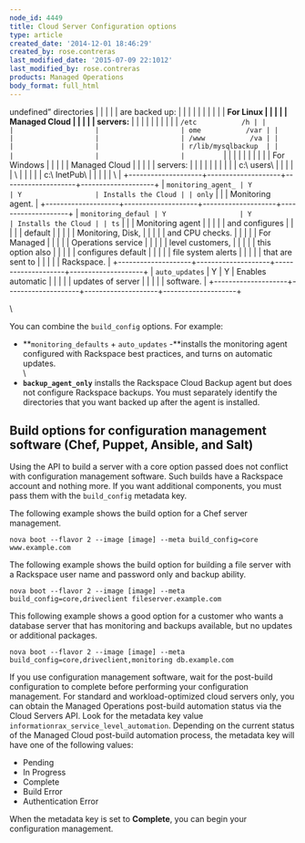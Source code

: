 ```yaml
---
node_id: 4449
title: Cloud Server Configuration options
type: article
created_date: '2014-12-01 18:46:29'
created_by: rose.contreras
last_modified_date: '2015-07-09 22:1012'
last_modified_by: rose.contreras
products: Managed Operations
body_format: full_html
---
```


undefined&rdquo; directories   |
|                    |                    |                    | are backed up:     |
|                    |                    |                    |                    |
|                    |                    |                    | **For Linux        |
|                    |                    |                    | Managed Cloud      |
|                    |                    |                    | servers:**         |
|                    |                    |                    |                    |
|                    |                    |                    | `/etc           /h |
|                    |                    |                    | ome           /var |
|                    |                    |                    | /www           /va |
|                    |                    |                    | r/lib/mysqlbackup  |
|                    |                    |                    |         `          |
|                    |                    |                    |                    |
|                    |                    |                    | For Windows        |
|                    |                    |                    | Managed Cloud      |
|                    |                    |                    | servers:           |
|                    |                    |                    |                    |
|                    |                    |                    | c:\\ users\        |
|                    |                    |                    | \                  |
|                    |                    |                    |  c:\\ InetPub\     |
|                    |                    |                    | \                  |
+--------------------+--------------------+--------------------+--------------------+
| `monitoring_agent_ | Y                  | Y                  | Installs the Cloud |
| only`              |                    |                    | Monitoring agent.  |
+--------------------+--------------------+--------------------+--------------------+
| `monitoring_defaul | Y                  | Y                  | Installs the Cloud |
| ts`                |                    |                    | Monitoring agent   |
|                    |                    |                    | and configures     |
|                    |                    |                    | default            |
|                    |                    |                    | Monitoring, Disk,  |
|                    |                    |                    | and CPU checks.    |
|                    |                    |                    | For Managed        |
|                    |                    |                    | Operations service |
|                    |                    |                    | level customers,   |
|                    |                    |                    | this option also   |
|                    |                    |                    | configures default |
|                    |                    |                    | file system alerts |
|                    |                    |                    | that are sent to   |
|                    |                    |                    | Rackspace.         |
+--------------------+--------------------+--------------------+--------------------+
| `auto_updates`     | Y                  | Y                  | Enables automatic  |
|                    |                    |                    | updates of server  |
|                    |                    |                    | software.          |
+--------------------+--------------------+--------------------+--------------------+

\

You can combine the `build_config` options. For example:

-   **`monitoring_defaults` + `auto_updates` -**installs the monitoring
    agent configured with Rackspace best practices, and turns on
    automatic updates.\
    \
-   **`backup_agent_only`** installs the Rackspace Cloud Backup agent
    but does not configure Rackspace backups. You must separately
    identify the directories that you want backed up after the agent is
    installed.

Build options for configuration management software (Chef, Puppet, Ansible, and Salt)
-------------------------------------------------------------------------------------

Using the API to build a server with a core option passed does not
conflict with configuration management software. Such builds have a
Rackspace account and nothing more. If you want additional components,
you must pass them with the `build_config` metadata key.

The following example shows the build option for a Chef server
management.

    nova boot --flavor 2 --image [image] --meta build_config=core www.example.com

The following example shows the build option for building a file server
with a Rackspace user name and password only and backup ability.

    nova boot --flavor 2 --image [image] --meta build_config=core,driveclient fileserver.example.com

This following example shows a good option for a customer who wants a
database server that has monitoring and backups available, but no
updates or additional packages.

    nova boot --flavor 2 --image [image] --meta build_config=core,driveclient,monitoring db.example.com

If you use configuration management software, wait for the post-build
configuration to complete before performing your configuration
management. For standard and workload-optimized cloud servers only, you
can obtain the Managed Operations post-build automation status via the
Cloud Servers API. Look for the metadata key value
`informationrax_service_level_automation`. Depending on the current
status of the Managed Cloud post-build automation process, the metadata
key will have one of the following values:

-   Pending
-   In Progress
-   Complete
-   Build Error
-   Authentication Error

When the metadata key is set to **Complete**, you can begin your
configuration management.

 

